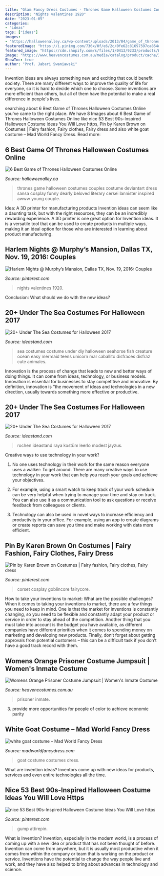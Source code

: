 ```yaml
---
title: "Glam Fancy Dress Costumes - Thrones Game Halloween Costumes Couples Costume Deviantart Dress Sansa Cosplay Funny Dearly Beloved Literary Cersei Lannister Inspired Awww Young Couple"
description: "Nights valentines 1920"
date: "2023-01-05"
categories:
- "ideas"
tags: ["ideas"]
images:
- "https://halloweenalley.ca/wp-content/uploads/2013/04/game_of_thrones__by_felixize-d52j3w8.jpg"
featuredImage: "https://i.pinimg.com/736x/0f/e6/2c/0fe62c81697597ca854ded9333a917b2.jpg"
featured_image: "https://cdn.shopify.com/s/files/1/0413/9233/products/WHITE-GOAT-COSTUME-3228_grande.jpeg?v=1409748678"
image: "https://www.heavencostumes.com.au/media/catalog/product/cache/3ca7c4de79fd9294a778cbfdebc9dde4/l/e/lega-86858-orange-prisoner-jumpsuit-womens-fancy-dress-costume-close-image-2-1200.jpg"
ShowToc: true
author: "Prof. Jabari Swaniawski"
---
```



Invention ideas are always something new and exciting that could benefit society. There are many different ways to improve the quality of life for everyone, so it is hard to decide which one to choose. Some inventions are more efficient than others, but all of them have the potential to make a real difference in people's lives.

	

		
searching about 6 Best Game of Thrones Halloween Costumes Online you've came to the right place. We have 8 Images about 6 Best Game of Thrones Halloween Costumes Online like nice 53 Best 90s-Inspired Halloween Costume Ideas You Will Love https, Pin by Karen Brown on Costumes | Fairy fashion, Fairy clothes, Fairy dress and also white goat costume – Mad World Fancy Dress. Read more:
		
    
## 6 Best Game Of Thrones Halloween Costumes Online

<img loading=lazy src="https://halloweenalley.ca/wp-content/uploads/2013/04/game_of_thrones__by_felixize-d52j3w8.jpg" onerror="this.onerror=null;this.src='https://tse2.mm.bing.net/th?id=OIP.dETReG8Uekg2r0oLa6KFBgHaLG&amp;pid=15.1';" alt="6 Best Game of Thrones Halloween Costumes Online">

_Source: halloweenalley.ca_

>thrones game halloween costumes couples costume deviantart dress sansa cosplay funny dearly beloved literary cersei lannister inspired awww young couple. 

	

Idea: A 3D printer for manufacturing products
Invention ideas can seem like a daunting task, but with the right resources, they can be an incredibly rewarding experience. A 3D printer is one great option for Invention ideas. It is a versatile tool that can be used to create products in multiple ways, making it an ideal option for those who are interested in learning about product manufacturing.

    
## Harlem Nights @ Murphy’s Mansion, Dallas TX, Nov. 19, 2016: Couples

<img loading=lazy src="https://i.pinimg.com/736x/da/af/3c/daaf3c21966910f22d3c8de9073c106d---costumes-harlem-nights.jpg" onerror="this.onerror=null;this.src='https://tse4.mm.bing.net/th?id=OIP.U9A5ar9mcj5X3J15xCwPMAHaJ8&amp;pid=15.1';" alt="Harlem Nights @ Murphy’s Mansion, Dallas TX, Nov. 19, 2016: Couples">

_Source: pinterest.com_

>nights valentines 1920. 

	

Conclusion: What should we do with the new ideas?
 

    
## 20+ Under The Sea Costumes For Halloween 2017

<img loading=lazy src="https://ideastand.com/wp-content/uploads/2017/09/sea-costume-diy/13-under-the-sea-costumes-costume-diy.jpg" onerror="this.onerror=null;this.src='https://tse2.mm.bing.net/th?id=OIP.1jpyWvPV8XXIf9heoPUJAQHaJ4&amp;pid=15.1';" alt="20+ Under The Sea Costumes for Halloween 2017">

_Source: ideastand.com_

>sea costumes costume under diy halloween seahorse fish creature ocean easy mermaid teens unicorn mar caballito disfraces disfraz cute animales. 

	

Innovation is the process of change that leads to new and better ways of doing things. It can come from ideas, technology, or business models. Innovation is essential for businesses to stay competitive and innovative. By definition, innovation is “the movement of ideas and technologies in a new direction, usually towards something more effective or productive.

    
## 20+ Under The Sea Costumes For Halloween 2017

<img loading=lazy src="https://ideastand.com/wp-content/uploads/2017/09/sea-costume-diy/14-under-the-sea-costumes-costume-diy.jpg" onerror="this.onerror=null;this.src='https://tse3.mm.bing.net/th?id=OIP.3-U0-Q1k6gCQkDRT7a4JwAAAAA&amp;pid=15.1';" alt="20+ Under The Sea Costumes for Halloween 2017">

_Source: ideastand.com_

>rochen ideastand raya kostüm leerlo modest jayzus. 

	

Creative ways to use technology in your work?
1. No one uses technology in their work for the same reason everyone uses a walker: To get around. There are many creative ways to use technology in your work that can help you reach your goals and achieve your objectives.
2. For example, using a smart watch to keep track of your work schedule can be very helpful when trying to manage your time and stay on track. You can also use it as a communication tool to ask questions or receive feedback from colleagues or clients.

3. Technology can also be used in novel ways to increase efficiency and productivity in your office. For example, using an app to create diagrams or create reports can save you time and make working with data more efficient.


    
## Pin By Karen Brown On Costumes | Fairy Fashion, Fairy Clothes, Fairy Dress

<img loading=lazy src="https://i.pinimg.com/736x/e5/5a/4e/e55a4e19a4aa076be0d44a989f2a69f7.jpg" onerror="this.onerror=null;this.src='https://tse3.mm.bing.net/th?id=OIP.n6a9A4AnClkoxlazyRS-NQHaLH&amp;pid=15.1';" alt="Pin by Karen Brown on Costumes | Fairy fashion, Fairy clothes, Fairy dress">

_Source: pinterest.com_

>corset cosplay goblincore fairycore. 

	

How to take your inventions to market: What are the possible challenges?
When it comes to taking your inventions to market, there are a few things you need to keep in mind. One is that the market for inventions is constantly changing, so you need to be flexible and constantly adapt your product or service in order to stay ahead of the competition. Another thing that you must take into account is the budget you have available, as different companies have different priorities when it comes to spending money on marketing and developing new products. Finally, don’t forget about getting approvals from potential customers – this can be a difficult task if you don’t have a good track record with them.

    
## Womens Orange Prisoner Costume Jumpsuit | Women&#039;s Inmate Costume

<img loading=lazy src="https://www.heavencostumes.com.au/media/catalog/product/cache/3ca7c4de79fd9294a778cbfdebc9dde4/l/e/lega-86858-orange-prisoner-jumpsuit-womens-fancy-dress-costume-close-image-2-1200.jpg" onerror="this.onerror=null;this.src='https://tse1.mm.bing.net/th?id=OIP.FgkhvUy_KOAFMB12Ck_P-wHaKA&amp;pid=15.1';" alt="Womens Orange Prisoner Costume Jumpsuit | Women&#039;s Inmate Costume">

_Source: heavencostumes.com.au_

>prisoner inmate. 

	

3. provide more opportunities for people of color to achieve economic parity

    
## White Goat Costume – Mad World Fancy Dress

<img loading=lazy src="https://cdn.shopify.com/s/files/1/0413/9233/products/WHITE-GOAT-COSTUME-3228_grande.jpeg?v=1409748678" onerror="this.onerror=null;this.src='https://tse4.mm.bing.net/th?id=OIP.dfHnvid4J8dehqBH7yjVhQAAAA&amp;pid=15.1';" alt="white goat costume – Mad World Fancy Dress">

_Source: madworldfancydress.com_

>goat costume costumes dress. 

	

What are invention ideas?
Inventors come up with new ideas for products, services and even entire technologies all the time.

    
## Nice 53 Best 90s-Inspired Halloween Costume Ideas You Will Love Https

<img loading=lazy src="https://i.pinimg.com/736x/0f/e6/2c/0fe62c81697597ca854ded9333a917b2.jpg" onerror="this.onerror=null;this.src='https://tse2.mm.bing.net/th?id=OIP.HySVCr3r8Dxyw8joWK2ozQHaLH&amp;pid=15.1';" alt="nice 53 Best 90s-Inspired Halloween Costume Ideas You Will Love https">

_Source: pinterest.com_

>gump attirepin. 

	

What is Invention?
Invention, especially in the modern world, is a process of coming up with a new idea or product that has not been thought of before. Invention can come from anywhere, but it is usually most productive when it comes from within the company or team that is working on the product or service. Inventions have the potential to change the way people live and work, and they have also helped to bring about advances in technology and science.

